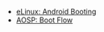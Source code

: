 - [eLinux: Android Booting](http://elinux.org/Android_Booting)
- [AOSP: Boot Flow](https://source.android.com/security/verifiedboot/boot-flow)
